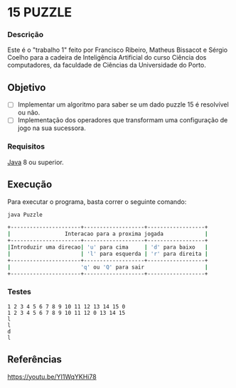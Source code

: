 # 15 PUZZLE
### Descrição

Este é o "trabalho 1" feito por Francisco Ribeiro, Matheus Bissacot e Sérgio Coelho para a cadeira de Inteligência Artificial do curso Ciência dos computadores, da faculdade de Ciências da Universidade do Porto.

## Objetivo

* [ ] Implementar um algoritmo para saber se um dado puzzle 15 é resolvível ou não.
* [ ] Implementação dos operadores que transformam uma configuração de jogo na sua sucessora.

### Requisitos
[Java](https://www.oracle.com/java/technologies/downloads/) 8 ou superior.

## Execução

Para executar o programa, basta correr o seguinte comando:

```bash
java Puzzle 
```

```bash
+----------------------+-------------------+------------------+
|                 Interacao para a proxima jogada             |
+----------------------+-------------------+------------------+
|Introduzir uma direcao| 'u' para cima     | 'd' para baixo   |
|                      | 'l' para esquerda | 'r' para direita |
+----------------------+-------------------+------------------+
|                      'q' ou 'Q' para sair                   |
+----------------------+-------------------+------------------+
```

### Testes
```
1 2 3 4 5 6 7 8 9 10 11 12 13 14 15 0
1 2 3 4 5 6 7 8 9 10 11 12 0 13 14 15
l
l
d
l
```
## Referências
https://youtu.be/YI1WqYKHi78
